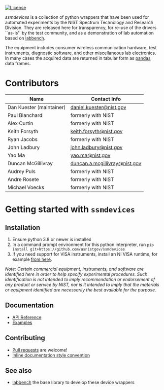 <!-- [![PyPI Latest Release](https://img.shields.io/pypi/v/ssmdevices.svg)](https://pypi.org/project/ssmdevices/) -->
<!-- [![DOI](https://zenodo.org/badge/DOI/10.18434/M32122.svg)](https://doi.org/10.18434/M32122) -->
[![License](https://img.shields.io/badge/license-NIST-brightgreen)](https://github.com/usnistgov/ssmdevices/blob/master/LICENSE.md)
<!-- [![Downloads](https://static.pepy.tech/badge/ssmdevices)](https://pepy.tech/project/ssmdevices) -->
<!-- [![Last commit](https://img.shields.io/github/last-commit/usnistgov/ssmdevices)](https://pypi.org/project/ssmdevices/) -->


*ssmdevices* is a collection of python wrappers that have been used for automated experiments by the NIST Spectrum Technology and Research Division. They are released here for transparency, for re-use of the drivers ``as-is'' by the test community, and as a demonstration of lab automation based on [labbench](https://github.com/usnistgov/labbench).

The equipment includes consumer wireless communication hardware, test instruments, diagnostic software, and other miscellaneous lab electronics.
In many cases the acquired data are returned in tabular form as [pandas](http://pandas.pydata.org/) data frames.

# Contributors
| Name  |  Contact Info |
|---|---|
| Dan Kuester (maintainer)  |  <daniel.kuester@nist.gov> |
| Paul Blanchard | formerly with NIST |
| Alex Curtin | formerly with NIST |
| Keith Forsyth  | <keith.forsyth@nist.gov>  |
| Ryan Jacobs | formerly with NIST |
| John Ladbury | <john.ladbury@nist.gov> |
| Yao Ma | <yao.ma@nist.gov> |
| Duncan McGillivray  | <duncan.a.mcgillivray@nist.gov>  |
| Audrey Puls | formerly with NIST |
| Andre Rosete        | formerly with NIST |
| Michael Voecks | formerly with NIST |

# Getting started with `ssmdevices`
## Installation
1. Ensure python 3.8 or newer is installed
2. In a command prompt environment for this python interpreter, run `pip install git+https://github.com/usnistgov/ssmdevices`
3. If you need support for VISA instruments, install an NI VISA runtime, for example [from here](https://www.ni.com/en-us/support/downloads/drivers/download.ni-visa.html#460225).

_Note: Certain commercial equipment, instruments, and software are identified here in order to help specify experimental procedures.  Such identification is not intended to imply recommendation or endorsement of any product or service by NIST, nor is it intended to imply that the materials or equipment identified are necessarily the best available for the purpose._

## Documentation
* [API Reference](https://github.com/usnistgov/ssmdevices/blob/main/doc/ssmdevices-api.pdf)
* [Examples](https://github.com/usnistgov/ssmdevices/tree/main/examples)

## Contributing
* [Pull requests](https://github.com/usnistgov/ssmdevices/pulls) are welcome!
* [Inline documentation style convention](https://google.github.io/styleguide/pyguide.html#s3.8-comments-and-docstrings)

## See also
* [labbench](https://github.com/usnistgov/labbench) the base library to develop these device wrappers

